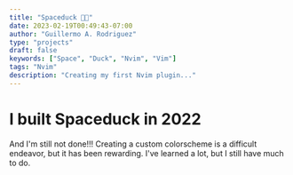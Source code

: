 ```yaml
---
title: "Spaceduck 🚀🦆"
date: 2023-02-19T00:49:43-07:00
author: "Guillermo A. Rodriguez"
type: "projects"
draft: false
keywords: ["Space", "Duck", "Nvim", "Vim"]
tags: "Nvim"
description: "Creating my first Nvim plugin..."
---
```


# I built Spaceduck in 2022

And I'm still not done!!! Creating a custom colorscheme is a difficult endeavor, but it has been rewarding. I've learned a lot, but I still have much to do.
